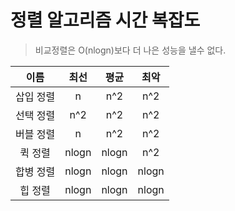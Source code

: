 # 정렬 알고리즘 시간 복잡도

> 비교정렬은 O(nlogn)보다 더 나은 성능을 낼수 없다.


|이름|최선|평균|최악|
|:--:|:--:|:--:|:--:|
|삽입 정렬|n|n^2|n^2|
|선택 정렬|n^2|n^2|n^2|
|버블 정렬|n|n^2|n^2|
|퀵 정렬|nlogn|nlogn|n^2|
|합병 정렬|nlogn|nlogn|nlogn|
|힙 정렬|nlogn|nlogn|nlogn|
